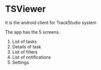 # TSViewer
It is the android client for TrackStudio system

The app has the 5 screens.
1. List of tasks
2. Details of task
3. List of filters
4. List of notifications
5. Settings